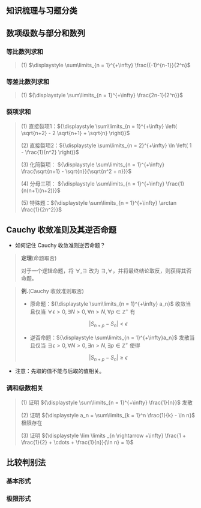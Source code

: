 
## 知识梳理与习题分类



## 数项级数与部分和数列

### 等比数列求和

> (1) $\displaystyle \sum\limits_{n = 1}^{+\infty} \frac{(-1)^{n-1}}{2^n}$

### 等差比数列求和

> (1) ${\displaystyle \sum\limits_{n = 1}^{+\infty} \frac{2n-1}{2^n}}$

### 裂项求和

> (1) 直接裂项1：${\displaystyle \sum\limits_{n = 1}^{+\infty} \left( \sqrt{n+2} - 2 \sqrt{n+1} + \sqrt{n} \right)}$
>
> (2) 直接裂项2：${\displaystyle \sum\limits_{n = 2}^{+\infty} \ln \left( 1 - \frac{1}{n^2} \right)}$
>
> (3) 化简裂项： ${\displaystyle \sum\limits_{n = 1}^{+\infty} \frac{\sqrt{n+1} - \sqrt{n}}{\sqrt{n^2 + n}}}$
>
> (4) 分母三项： ${\displaystyle \sum\limits_{n = 1}^{+\infty} \frac{1}{n(n+1)(n+2)}}$
>
> (5) 特殊题：${\displaystyle \sum\limits_{n = 1}^{+\infty} \arctan \frac{1}{2n^2}}$


## Cauchy 收敛准则及其逆否命题

- 如何记住 Cauchy 收敛准则逆否命题？

> **定理**(命题取否)
>
> 对于一个逻辑命题，将 $\forall, \exists$ 改为 $\exists, \forall$，并将最终结论取反，则获得其否命题。

> **例.**(Cauchy 收敛准则取否)
>
> - 原命题：${\displaystyle \sum\limits_{n = 1}^{+\infty} a_n}$ 收敛当且仅当 $\forall \epsilon > 0, \exists N > 0, \forall n > N, \forall p \in \mathbb{Z}^+$ 有
>
> $$ |S_{n+p} - S_n| < \epsilon$$
>
> - 逆否命题：${\displaystyle \sum\limits_{n = 1}^{+\infty}a_n}$ 发散当且仅当 $\exists \epsilon > 0, \forall N > 0, \exists n > N, \exists p \in \mathbb{Z}^+$ 使得
>
> $$ |S_{n+p} - S_n| \geq \epsilon$$

- 注意：先取的值不能与后取的值相关。

### 调和级数相关

> (1) 证明 ${\displaystyle \sum\limits_{n = 1}^{+\infty} \frac{1}{n}}$ 发散
>
> (2) 证明 ${\displaystyle a_n = \sum\limits_{k = 1}^n \frac{1}{k} - \ln n}$ 极限存在
>
> (3) 证明 ${\displaystyle \lim \limits _{n \rightarrow +\infty} \frac{1 + \frac{1}{2} + \cdots + \frac{1}{n}}{\ln n} = 1}$

## 比较判别法

### 基本形式



### 极限形式




